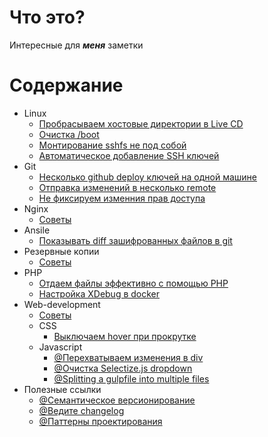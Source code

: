 # Что это?

Интересные для ***меня*** заметки

# Содержание

* Linux
    - [Пробрасываем хостовые директории в Live CD](docs/linux/mount_linux_live_cd.md)
    - [Очистка /boot](docs/linux/clear_boot.md)
    - [Монтирование sshfs не под собой](docs/linux/mount_sshfs_not_as_you.md)
    - [Автоматическое добавление SSH ключей](docs/linux/ssh_on_login.md)
* Git
    - [Несколько github deploy ключей на одной машине](./docs/git/multiple-deploy-keys-multiple-private-repos-github-ssh-config.md) 
    - [Отправка изменений в несколько remote](docs/git/push_in_few_remote.md)
    - [Не фиксируем изменния прав доступа](docs/git/permissions.md)
* Nginx
    - [Советы](docs/nginx/main.md)
* Ansile 
    - [Показывать diff зашифрованных файлов в git](docs/ansible/vault_git_diff.md)
* Резервные копии
    - [Советы](docs/backups/main.md)
* PHP
    - [Отдаем файлы эффективно с помощью PHP](docs/php/big_file_download.md)
    - [Настройка XDebug в docker](docs/php/xdebug/in-docker.md)
* Web-development
    - [Советы](docs/web/main.md)
    - CSS
        * [Выключаем hover при прокрутке](docs/css/off_hover.md)
    - Javascript
        * [@Перехватываем изменения в div ](https://gist.github.com/serieznyi/258e1d1ad0b7da4ae143398aed9167d7)
        * [@Очистка Selectize.js dropdown](https://gist.github.com/serieznyi/5c145501f45431ede7d1071fd51c4cf7)
        * [@Splitting a gulpfile into multiple files](http://macr.ae/article/splitting-gulpfile-multiple-files.html)
* Полезные ссылки
    - [@Семантическое версионирование](http://semver.org/lang/ru/)
    - [@Ведите changelog](http://keepachangelog.com/ru/0.3.0/)
    - [@Паттерны проектирования](https://refactoring.guru/ru/design-patterns/catalog)
